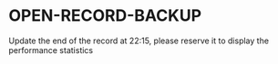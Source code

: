 # OPEN-RECORD-BACKUP
Update the end of the record at 22:15, please reserve it to display the performance statistics
